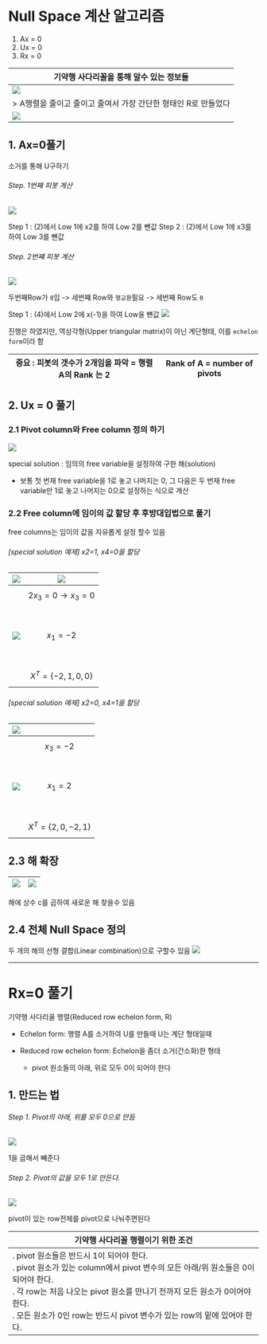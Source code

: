 # Null Space 계산 알고리즘 
1. Ax = 0
2. Ux = 0
3. Rx = 0

|기약행 사다리꼴을 통해 알수 있는 정보들 |
|-|
|![](http://cfile9.uf.tistory.com/image/23176344587101B80F3147)|
|> A행렬을 줄이고 줄이고 줄여서 가장 간단한 형태인 R로 만들었다|
|![](http://cfile1.uf.tistory.com/image/242BAF3B587104F32D6FB5)|


## 1. Ax=0풀기 
소거를 통해 U구하기 

###### Step. 1번쨰 피봇 계산
![](http://cfile25.uf.tistory.com/image/26778933586E57E62F758E)

Step 1 : (2)에서 Low 1에 x2를 하여 Low 2를 뺀값
Step 2 : (2)에서 Low 1에 x3를 하여 Low 3를 뺀값

###### Step. 2번쨰 피봇 계산 
![](http://cfile10.uf.tistory.com/image/22762843586E59662A2345)

두번째Row가 `0`임 -> 세번쨰 Row와 `행교환`필요 -> 세번째 Row도 `0` 

Step 1 : (4)에서 Low 2에 x(-1)을 하여 Low을 뺸값 
![](http://cfile2.uf.tistory.com/image/2421764D586E5D9703BB70)

진행은 하였지만, 역삼각형(Upper triangular matrix)이 아닌 계단형태, 이를 `echelon form`이라 함

|중요 : 피봇의 갯수가 2개임을 파악 = 행렬 A의 Rank 는 2|Rank of A = number of pivots|
|-|-|

## 2. Ux = 0 풀기 

### 2.1 Pivot column와 Free column 정의 하기 

![](http://cfile27.uf.tistory.com/image/26400C4D58703B0B2B5E5D)

special solution : 임의의 free variable을 설정하여 구한 해(solution)
- 보통 첫 번재 free variable을 1로 놓고 나머지는 0, 그 다음은 두 번재 free variable만 1로 놓고 나머지는 0으로 설정하는 식으로 계산

### 2.2 Free column에 임이의 값 할당 후 후방대입법으로 풀기 

free columns는 임이의 값을 자유롭게 설정 할수 있음 

###### [special solution 예제] x2=1, x4=0을 할당

|![](http://cfile24.uf.tistory.com/image/24324939586FB3F72FBEA3)|![](http://cfile24.uf.tistory.com/image/21165643586FB59E2ED21C)|
|-|-|
|![](http://cfile26.uf.tistory.com/image/2119E64C586FB8BD14743C) |$$2x_3 = 0 \rightarrow x_3 = 0 $$ <br><br> $$x_1=-2 $$ <br><br> $$ X^T = \{-2,1,0,0\} $$ |

###### [special solution 예제] x2=0, x4=1을 할당

|![](http://cfile10.uf.tistory.com/image/2361F75058703AE13A6359)||
|-|-|
|![](http://cfile28.uf.tistory.com/image/211D713458703D8A21508F) | $$x_3=-2$$<br><br> $$x_1=2$$ <br><br> $$ X^T = \{2,0,-2,1\} $$ |



## 2.3 해 확장 
|![](http://cfile26.uf.tistory.com/image/2315A73C5870392306694E)|![](http://cfile22.uf.tistory.com/image/251CE43C5870467223FEA6)
|-|-|

해에 상수 c를 곱하여 새로운 해 찾을수 있음 

## 2.4 전체 Null Space 정의 
두 개의 해의 선형 결합(Linear combination)으로 구할수 있음 
![](http://cfile26.uf.tistory.com/image/2749AD38587049921E5A6B)

---

# Rx=0 풀기
기약행 사다리꼴 행렬(Reduced row echelon form, R)
- Echelon form: 행렬 A를 소거하여 U를 만들때 U는 계단 형태일때 

- Reduced row echelon form: Echelon을 좀더 소거(간소화)한 형태 
    - pivot 원소들의 아래, 위로 모두 0이 되어야 한다


## 1. 만드는 법

###### Step 1. Pivot의 아래, 위를 모두 0으로 만듬 

![](http://cfile10.uf.tistory.com/image/2260034E58F1119E063208)

1을 곱해서 빼준다 


###### Step 2. Pivot의 값을 모두 1로 만든다. 
![](http://cfile3.uf.tistory.com/image/264EB94A58F111A60D4919)

pivot이 있는 row전체를 pivot으로 나눠주면된다


|기약행 사다리꼴 행렬이기 위한 조건|
|-|
|. pivot 원소들은 반드시 1이 되어야 한다. <br>. pivot 원소가 있는 column에서 pivot 변수의 모든 아래/위 원소들은 0이 되어야 한다. <br>. 각 row는 처음 나오는 pivot 원소를 만나기 전까지 모든 원소가 0이어야 한다.<br>. 모든 원소가 0인 row는 반드시 pivot 변수가 있는 row의 밑에 있어야 한다. |

